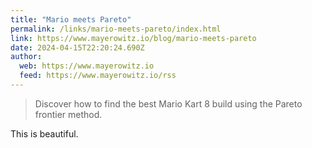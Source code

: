 ```yaml
---
title: "Mario meets Pareto"
permalink: /links/mario-meets-pareto/index.html
link: https://www.mayerowitz.io/blog/mario-meets-pareto
date: 2024-04-15T22:20:24.690Z
author: 
  web: https://www.mayerowitz.io
  feed: https://www.mayerowitz.io/rss
---
```


> Discover how to find the best Mario Kart 8 build using the Pareto frontier method.

This is beautiful. 
